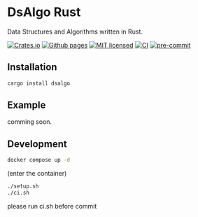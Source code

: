 # DsAlgo Rust

Data Structures and Algorithms written in Rust.

[![Crates.io][crates-badge]][crates-url]
[![Github pages][gh-pages-badge]][gh-pages-url]
[![MIT licensed][mit-badge]][mit-url]
[![CI][actions-badge]][actions-url]
[![pre-commit][pre-commit-badge]][pre-commit-url]

[crates-badge]: https://img.shields.io/crates/v/dsalgo.svg
[crates-url]: https://crates.io/crates/dsalgo
[gh-pages-badge]: https://github.com/kagemeka/dsalgo-rust/actions/workflows/pages/pages-build-deployment/badge.svg
[gh-pages-url]: https://kagemeka.github.io/dsalgo-rust
[mit-badge]: https://img.shields.io/badge/license-MIT-green.svg
[mit-url]: https://github.com/kagemeka/dsalgo-rust/blob/main/LICENSE
[actions-badge]: https://github.com/kagemeka/dsalgo-rust/actions/workflows/ci.yml/badge.svg
[actions-url]: https://github.com/kagemeka/dsalgo-rust/actions/workflows/ci.yml
[pre-commit-badge]: https://img.shields.io/badge/pre--commit-enabled-brightgreen?logo=pre-commit&logoColor=white
[pre-commit-url]: https://github.com/pre-commit/pre-commit

## Installation

```sh
cargo install dsalgo
```

## Example

comming soon.

## Development

```sh
docker compose up -d
```

(enter the container)

```sh
./setup.sh
./ci.sh
```

please run ci.sh before commit

